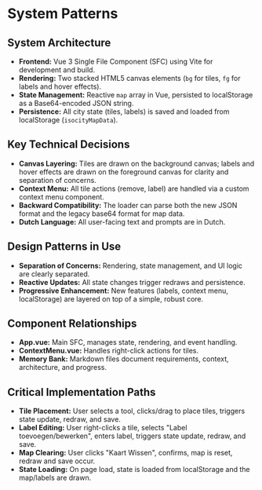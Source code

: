 # System Patterns

## System Architecture

- **Frontend:** Vue 3 Single File Component (SFC) using Vite for development and build.
- **Rendering:** Two stacked HTML5 canvas elements (`bg` for tiles, `fg` for labels and hover effects).
- **State Management:** Reactive `map` array in Vue, persisted to localStorage as a Base64-encoded JSON string.
- **Persistence:** All city state (tiles, labels) is saved and loaded from localStorage (`isocityMapData`).

## Key Technical Decisions

- **Canvas Layering:** Tiles are drawn on the background canvas; labels and hover effects are drawn on the foreground canvas for clarity and separation of concerns.
- **Context Menu:** All tile actions (remove, label) are handled via a custom context menu component.
- **Backward Compatibility:** The loader can parse both the new JSON format and the legacy base64 format for map data.
- **Dutch Language:** All user-facing text and prompts are in Dutch.

## Design Patterns in Use

- **Separation of Concerns:** Rendering, state management, and UI logic are clearly separated.
- **Reactive Updates:** All state changes trigger redraws and persistence.
- **Progressive Enhancement:** New features (labels, context menu, localStorage) are layered on top of a simple, robust core.

## Component Relationships

- **App.vue:** Main SFC, manages state, rendering, and event handling.
- **ContextMenu.vue:** Handles right-click actions for tiles.
- **Memory Bank:** Markdown files document requirements, context, architecture, and progress.

## Critical Implementation Paths

- **Tile Placement:** User selects a tool, clicks/drag to place tiles, triggers state update, redraw, and save.
- **Label Editing:** User right-clicks a tile, selects "Label toevoegen/bewerken", enters label, triggers state update, redraw, and save.
- **Map Clearing:** User clicks "Kaart Wissen", confirms, map is reset, redraw and save occur.
- **State Loading:** On page load, state is loaded from localStorage and the map/labels are drawn.